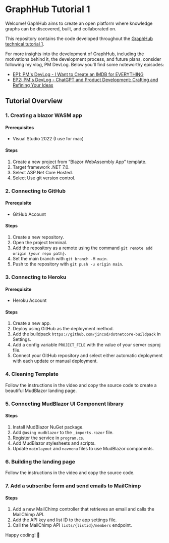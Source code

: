 # GraphHub Tutorial 1

Welcome! GaphHub aims to create an open platform where knowledge graphs can be discovered, built, and collaborated on.

This repository contains the code developed throughout the [GraphHub technical tutorial 1](https://youtu.be/JJBO2r0F1Ug).

For more insights into the development of GraphHub, including the motivations behind it, the development process, and future plans, consider following my vlog, PM DevLog. Below you'll find some noteworthy episodes:

- [EP1: PM's DevLog - I Want to Create an IMDB for EVERYTHING](https://youtu.be/JJBO2r0F1Ug)
- [EP2: PM's DevLog - ChatGPT and Product Development: Crafting and Refining Your Ideas](https://youtu.be/9syv7UbiXDU)

## Tutorial Overview

### 1. Creating a blazor WASM app
#### Prerequisites 
- Visual Studio 2022 (I use for mac)

#### Steps 
1. Create a new project from “Blazor WebAssembly App” template.
2. Target framework .NET 7.0.
3. Select ASP.Net Core Hosted.
4. Select Use git version control.

### 2. Connecting to GitHub
#### Prerequisite
- GitHub Account

#### Steps
1. Create a new repository.
2. Open the project terminal.
3. Add the repository as a remote using the command `git remote add origin {your repo path}`.
4. Set the main branch with `git branch -M main`.
5. Push to the repository with `git push -u origin main`.

### 3. Connecting to Heroku
#### Prerequisite
- Heroku Account

#### Steps
1. Create a new app.
2. Deploy using GitHub as the deployment method.
3. Add the buildpack `https://github.com/jincod/dotnetcore-buildpack` in Settings.
4. Add a config variable `PROJECT_FILE` with the value of your server csproj file.
5. Connect your GitHub repository and select either automatic deployment with each update or manual deployment.

### 4. Cleaning Template
Follow the instructions in the video and copy the source code to create a beautiful MudBlazor landing page.

### 5. Connecting MudBlazor UI Component library
#### Steps
1. Install MudBlazor NuGet package.
2. Add `@using mudblazor` to the `_imports.razor` file.
3. Register the service in `program.cs`.
4. Add MudBlazor stylesheets and scripts.
5. Update `mainlayout` and `navmenu` files to use MudBlazor components.

### 6. Building the landing page
Follow the instructions in the video and copy the source code.

### 7. Add a subscribe form and send emails to MailChimp 
#### Steps
1. Add a new MailChimp controller that retrieves an email and calls the MailChimp API.
2. Add the API key and list ID to the app settings file.
3. Call the MailChimp API `lists/{listid}/members` endpoint.

Happy coding! 🚀
